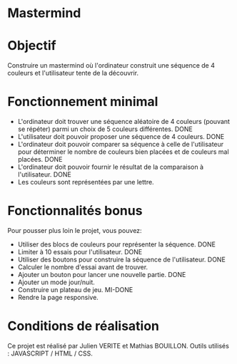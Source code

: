 # Mastermind


# Objectif
Construire un mastermind où l'ordinateur construit une séquence de 4 couleurs et l'utilisateur tente de la découvrir.

# Fonctionnement minimal
- L'ordinateur doit trouver une séquence aléatoire de 4 couleurs (pouvant se répéter) parmi un choix de 5 couleurs différentes. DONE
- L'utilisateur doit pouvoir proposer une séquence de 4 couleurs. DONE
- L'ordinateur doit pouvoir comparer sa séquence à celle de l'utilisateur pour déterminer le nombre de couleurs bien placées et de couleurs mal placées. DONE
- L'ordinateur doit pouvoir fournir le résultat de la comparaison à l'utilisateur. DONE
- Les couleurs sont représentées par une lettre.

# Fonctionnalités bonus

Pour pousser plus loin le projet, vous pouvez:

- Utiliser des blocs de couleurs pour représenter la séquence.  DONE
- Limiter à 10 essais pour l'utilisateur. DONE
- Utiliser des boutons pour construire la séquence de l'utilisateur. DONE
- Calculer le nombre d'essai avant de trouver.
- Ajouter un bouton pour lancer une nouvelle partie. DONE
- Ajouter un mode jour/nuit.
- Construire un plateau de jeu. MI-DONE
- Rendre la page responsive.

# Conditions de réalisation

Ce projet est réalisé par Julien VERITE et Mathias BOUILLON. 
Outils utilisés : JAVASCRIPT / HTML / CSS.
